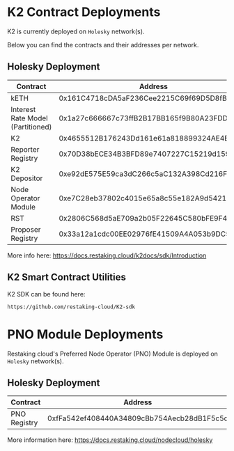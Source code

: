 # K2 Contract Deployments

K2 is currently deployed on `Holesky` network(s).

Below you can find the contracts and their addresses per network.

## Holesky Deployment

| Contract | Address |
| -------- | -------- |
| kETH | 0x161C4718cDA5aF236Cee2215C69f69D5D8fB32f4 |
| Interest Rate Model (Partitioned) | 0x1a27c666667c73ffB2B17BB165f9B80A23FDDBbA |
| K2 | 0x4655512B176243Dd161e61a818899324AE4E9323 |
| Reporter Registry | 0x70D38bECE34B3BFD89e7407227C15219d1599D0E |
| K2 Depositor | 0xe92dE575E59ca3dC266c5aC132A398Cd216Fa442 | 
| Node Operator Module | 0xe7C28eb37802c4015e65a8c55e182A9d5421Cac3 |
| RST | 0x2806C568d5aE709a2b05F22645C580bFE9F4755c |
| Proposer Registry | 0x33a12a1cdc00EE02976fE41509A4A053b9DC5555 | 

More info here: https://docs.restaking.cloud/k2docs/sdk/Introduction

## K2 Smart Contract Utilities

K2 SDK can be found here:
```
https://github.com/restaking-cloud/K2-sdk
```

# PNO Module Deployments

Restaking cloud's Preferred Node Operator (PNO) Module is deployed on `Holesky` network(s).

## Holesky Deployment

| Contract | Address |
| -------- | -------- |
| PNO Registry | 0xfFa542ef408440A34809cBb754Aecb28dB1F5c5c |

More information here: https://docs.restaking.cloud/nodecloud/holesky
